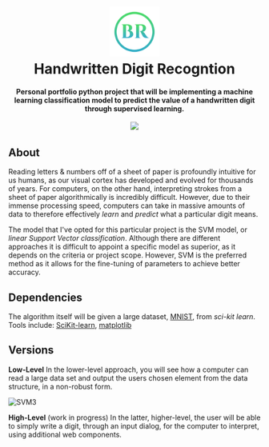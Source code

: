 <h1 align="center">
    <img alt="br logo" title="br logo" src="https://github.com/BrianRuizy/portfolio-website-3.0/blob/master/Misc/BR%20logo%20gradient.png" width="100"> </br>
     Handwritten Digit Recogntion
</h1>

<h4 align="center">
Personal portfolio python project that will be implementing a machine learning classification model to predict the value of a handwritten digit through supervised learning.
</h4>



<p align="center">
<img src="http://mdp-toolkit.sourceforge.net/_images/digits.png" >


## About
Reading letters & numbers off of a sheet of paper is profoundly intuitive for us humans, as our visual cortex has developed and evolved for thousands of years. For computers, on the other hand, interpreting strokes from a sheet of paper algorithmically is incredibly difficult. However, due to their immense processing speed, computers can take in massive amounts of data to therefore effectively *learn* and *predict* what a particular digit means. 

The model that I've opted for this particular project is the SVM model, or *linear Support Vector classification*. Although there are different approaches it is difficult to appoint a specific model as superior, as it depends on the criteria or project scope. However, SVM is the preferred method as it allows for the fine-tuning of parameters to achieve better accuracy.

## Dependencies
The algorithm itself will be given a large dataset, [MNIST](https://www.kaggle.com/c/digit-recognizer/data), from *sci-kit learn*.
Tools include:
[SciKit-learn](https://scikit-learn.org/stable/),
[matplotlib](https://matplotlib.org/)

## Versions
**Low-Level**
In the lower-level approach, you will see how a computer can read a large data set and output the users chosen element from the data structure, in a non-robust form.

![SVM3](https://user-images.githubusercontent.com/23439187/54062221-64b08500-41ca-11e9-8023-d9b4970ec05e.png)

**High-Level**
(work in progress) In the latter, higher-level, the user will be able to simply write a digit, through an input dialog, for the computer to interpret, using additional web components. 
